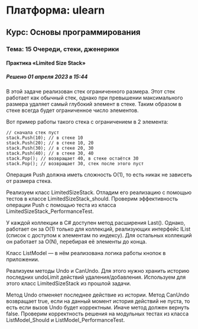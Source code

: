 # Платформа: ulearn
## Курс: Основы программирования
### Тема: 15 Очереди, стеки, дженерики
#### Практика «Limited Size Stack»
##### Решено 01 апреля 2023 в 15:44

В этой задаче реализован стек ограниченного размера. Этот стек работает как обычный стек, однако при превышении максимального размера удаляет самый глубокий элемент в стеке. Таким образом в стеке всегда будет ограниченное число элементов.

Вот пример работы такого стека с ограничением в 2 элемента:
```
// сначала стек пуст
stack.Push(10); // в стеке 10
stack.Push(20); // в стеке 10, 20
stack.Push(30); // в стеке 20, 30
stack.Push(40); // в стеке 30, 40
stack.Pop(); // возвращает 40, в стеке остаётся 30
stack.Pop(); // возвращает 30, стек после этого пуст
```

Операция Push должна иметь сложность O(1), то есть никак не зависеть от размера стека.

Реализуем класс LimitedSizeStack. Отладим его реализацию с помощью тестов в классе LimitedSizeStack_should. Проверим эффективность операции Push с помощью теста из класса LimitedSizeStack_PerformanceTest.

У каждой коллекции в C# доступен метод расширения Last(). Однако, работает он за O(1) только для коллекций, реализующих интерфейс IList (список с доступом к элементам по индексу). Для остальных коллекций он работает за O(N), перебирая её элементы до конца. 

Класс ListModel — в нём реализована логика работы кнопок в приложении.

Реализуем методы Undo и CanUndo. Для этого нужно хранить историю последних undoLimit действий удаления/добавления. Используем для этого класс LimitedSizeStack из прошлой задачи.

Метод Undo отменяет последнее действие из истории.
Метод CanUndo возвращает true, если на данный момент история действий не пуста, то есть если вызов Undo будет корректным. Иначе метод должен вернуть false.
Проверим корректность решения на модульных тестах из класса ListModel_Should и ListModel_PerformanceTest.